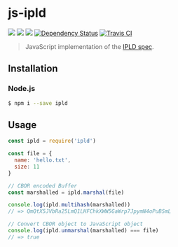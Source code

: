 js-ipld
=======

[![](https://img.shields.io/badge/made%20by-Protocol%20Labs-blue.svg?style=flat-square)](http://ipn.io) [![](https://img.shields.io/badge/project-IPFS-blue.svg?style=flat-square)](http://ipfs.io/) [![](https://img.shields.io/badge/freenode-%23ipfs-blue.svg?style=flat-square)](http://webchat.freenode.net/?channels=%23ipfs) [![Dependency Status](https://david-dm.org/diasdavid/js-ipld.svg?style=flat-square)](https://david-dm.org/diasdavid/js-ipld)
[![Travis CI](https://travis-ci.org/diasdavid/js-ipld.svg?branch=master)](https://travis-ci.org/diasdavid/js-ipld)

> JavaScript implementation of the [IPLD spec](https://github.com/ipfs/specs/blob/master/merkledag/ipld.md).

## Installation

### Node.js

```bash
$ npm i --save ipld
```


## Usage

```js
const ipld = require('ipld')

const file = {
  name: 'hello.txt',
  size: 11
}

// CBOR encoded Buffer
const marshalled = ipld.marshal(file)

console.log(ipld.multihash(marshalled))
// => QmQtX5JVbRa25LmQ1LHFChkXWW5GaWrp7JpymN4oPuBSmL

// Convert CBOR object to JavaScript object
console.log(ipld.unmarshal(marshalled) === file)
// => true
```
